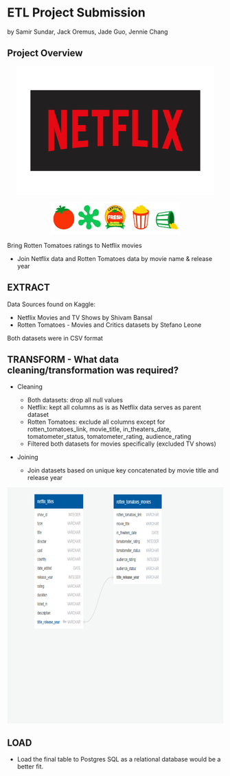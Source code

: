 # ETL Project Submission
by Samir Sundar, Jack Oremus, Jade Guo, Jennie Chang

## Project Overview

<p align="center">
  <img width="460" height="300" src="images/netflix.png">
</p>
<p align="center">
  <img width="300" height="75" src="images/rotten_tomatoes.jpg">
</p>

Bring Rotten Tomatoes ratings to Netflix movies
- Join Netflix data and Rotten Tomatoes data by movie name & release year

## EXTRACT
Data Sources found on Kaggle:
- Netflix Movies and TV Shows by Shivam Bansal
- Rotten Tomatoes - Movies and Critics datasets by Stefano Leone
  
Both datasets were in CSV format

## TRANSFORM - What data cleaning/transformation was required?
- Cleaning
  - Both datasets: drop all null values
  - Netflix: kept all columns as is as Netflix data serves as parent dataset
  - Rotten Tomatoes: exclude all columns except for rotten_tomatoes_link, movie_title, in_theaters_date, tomatometer_status, tomatometer_rating, audience_rating
   - Filtered both datasets for movies specifically (excluded TV shows)
  
- Joining
  - Join datasets based on unique key concatenated by movie title and release year
  
<p align="center">
  <img width="800" height="550" src="images/Netflix_RT_ERD_Diagram.png">
</p>
   

## LOAD
 - Load the final table to Postgres SQL as a relational database would be a better fit.
 
